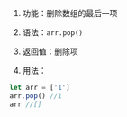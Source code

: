1. 功能：删除数组的最后一项

2. 语法：`arr.pop()`

3. 返回值：删除项

4. 用法：

```js
let arr = ['1']
arr.pop() //1
arr //[]
```
